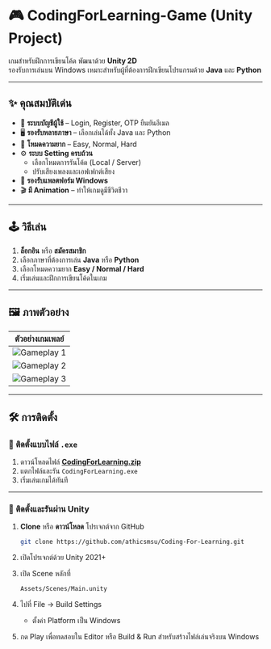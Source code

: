 # 🎮 CodingForLearning-Game (Unity Project)

เกมสำหรับฝึกการเขียนโค้ด พัฒนาด้วย **Unity 2D**  
รองรับการเล่นบน Windows เหมาะสำหรับผู้ที่ต้องการฝึกเขียนโปรแกรมด้วย **Java** และ **Python**

---

## ✨ คุณสมบัติเด่น

- 🔑 **ระบบบัญชีผู้ใช้** – Login, Register, OTP ยืนยันอีเมล  
- 🖥️ **รองรับหลายภาษา** – เลือกเล่นได้ทั้ง Java และ Python  
- 🎯 **โหมดความยาก** – Easy, Normal, Hard  
- ⚙️ **ระบบ Setting ครบถ้วน**  
  - เลือกโหมดการรันโค้ด (Local / Server)  
  - ปรับเสียงเพลงและเอฟเฟกต์เสียง  
- 📱 **รองรับแพลตฟอร์ม Windows**  
- 🎬 **มี Animation** – ทำให้เกมดูมีชีวิตชีวา  

---

## 🕹️ วิธีเล่น

1. **ล็อกอิน** หรือ **สมัครสมาชิก**  
2. เลือกภาษาที่ต้องการเล่น **Java** หรือ **Python**  
3. เลือกโหมดความยาก **Easy / Normal / Hard**  
4. เริ่มเล่นและฝึกการเขียนโค้ดในเกม  

---

## 🖼️ ภาพตัวอย่าง

| ตัวอย่างเกมเพลย์ |
|-----------------|
| ![Gameplay 1](Assets/Screenshots/gameplay.png) |
| ![Gameplay 2](Assets/Screenshots/gameplay2.png) |
| ![Gameplay 3](Assets/Screenshots/gameplay3.png) |

---

## 🛠️ การติดตั้ง

### 🔹 ติดตั้งแบบไฟล์ `.exe`

1. ดาวน์โหลดไฟล์ **[CodingForLearning.zip](Coding%20For%20Learning%20Game.zip)**  
2. แตกไฟล์และรัน `CodingForLearning.exe`  
3. เริ่มเล่นเกมได้ทันที  

---

### 🔹 ติดตั้งและรันผ่าน Unity

1. **Clone** หรือ **ดาวน์โหลด** โปรเจกต์จาก GitHub  
   ```bash
   git clone https://github.com/athicsmsu/Coding-For-Learning.git
2. เปิดโปรเจกต์ด้วย Unity 2021+

3. เปิด Scene หลักที่
   ```bash
   Assets/Scenes/Main.unity
4. ไปที่ File → Build Settings
   - ตั้งค่า Platform เป็น Windows
5. กด Play เพื่อทดสอบใน Editor หรือ Build & Run สำหรับสร้างไฟล์เล่นจริงบน Windows
